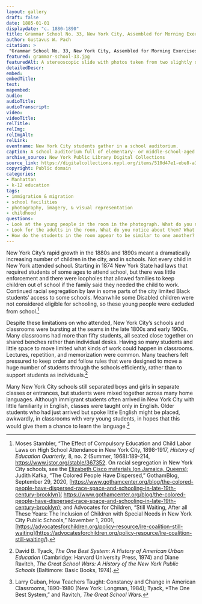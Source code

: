 ```yaml
--- 
layout: gallery
draft: false
date: 1885-01-01
displaydate: "c. 1880-1890"
title: Grammar School No. 33, New York City, Assembled for Morning Exercises
author: Gustavus W. Pach
citation: >
 "Grammar School No. 33, New York City, Assembled for Morning Exercises," Gustavus W. Pach, in New York City Civil Rights History Project, Accessed: [Month Day, Year], https://nyccivilrightshistory.org/gallery/grammar-school-33.
featured: grammar-school-33.jpg
featuredAlt: A stereoscopic slide with photos taken from two slightly different angles shows around 100 schoolgirls seated in a large auditorium with several women teachers in the background.
detailedDescr: 
embed: 
embedTitle: 
text: 
mapembed: 
audio: 
audioTitle: 
audioTranscript: 
video: 
videoTitle: 
relTitle: 
relImg: 
relImgAlt: 
relLink: 
eventname: New York City students gather in a school auditorium. 
caption: A school auditorium full of elementary- or middle-school-aged students. 
archive_source: New York Public Library Digital Collections
source_link: https://digitalcollections.nypl.org/items/510d47e1-ebe8-a3d9-e040-e00a18064a99
copyright: Public domain
categories: 
- Manhattan
- k-12 education
tags: 
- immigration & migration
- school facilities
- photography, imagery, & visual representation
- childhood
questions: 
- Look at the young people in the room in the photograph. What do you notice about them? What do you think it felt like to be a student in this space? Do you think this would have been a supportive environment for the students? Why or why not? 
- Look for the adults in the room. What do you notice about them? What do their positions in the room and body postures communicate?
- How do the students in the room appear to be similar to one another? Given what you know about who was attending school in New York City at the time, how might they have been different from one another?
--- 
```


New York City’s rapid growth in the 1880s and 1890s meant a dramatically increasing number of children in the city, and in schools. Not every child in New York attended school. Starting in 1874 New York State had laws that required students of some ages to attend school, but there was little enforcement and there were loopholes that allowed families to keep children out of school if the family said they needed the child to work. Continued racial segregation by law in some parts of the city limited Black students’ access to some schools. Meanwhile some Disabled children were not considered eligible for schooling, so these young people were excluded from school.[^1]

Despite these limitations on who attended, New York City’s schools and classrooms were bursting at the seams in the late 1800s and early 1900s. Many classrooms had more than fifty students, all seated close together on shared benches rather than individual desks. Having so many students and little space to move limited what kinds of work could happen in classrooms. Lectures, repetition, and memorization were common. Many teachers felt pressured to keep order and follow rules that were designed to move a huge number of students through the schools efficiently, rather than to support students as individuals.[^2] 

Many New York City schools still separated boys and girls in separate classes or entrances, but students were mixed together across many home languages. Although immigrant students often arrived in New York City with little familiarity in English, classes were taught only in English. Older students who had just arrived but spoke little English might be placed, awkwardly, in classrooms with very young students, in hopes that this would give them a chance to learn the language.[^3] 

[^1]: Moses Stambler, “The Effect of Compulsory Education and Child Labor Laws on High School Attendance in New York City, 1898-1917, *History of Education Quarterly*, 8, no. 2 (Summer, 1968):189-214, https://www.jstor.org/stable/367352. On racial segregation in New York City schools, see the [Elizabeth Cisco materials (on Jamaica, Queens)](https://nyccivilrightshistory.org/topics/black-latina-women/cisco-resisting-segregation/); Judith Kafka, “The Colored People Have Dispersed,” GothamBlog, September 29, 2020, [https://www.gothamcenter.org/blog/the-colored-people-have-dispersed-race-space-and-schooling-in-late-19th-century-brooklyn](	https://www.gothamcenter.org/blog/the-colored-people-have-dispersed-race-space-and-schooling-in-late-19th-century-brooklyn); and Advocates for Children, “Still Waiting, After all These Years: The Inclusion of Children with Special Needs in New York City Public Schools,” November 1, 2001, [https://advocatesforchildren.org/policy-resource/lre-coalition-still-waiting](https://advocatesforchildren.org/policy-resource/lre-coalition-still-waiting/). 	

[^2]: David B. Tyack, *The One Best System: A History of American Urban Education* (Cambridge: Harvard University Press, 1974) and Diane Ravitch, *The Great School Wars: A History of the New York Public Schools* (Baltimore: Basic Books, 1974).

[^3]: Larry Cuban, How Teachers Taught: Constancy and Change in American Classrooms, 1890-1980 (New York: Longman, 1984); Tyack, *The One Best System,” and Ravitch, *The Great School Wars.*

[^4]: Ravitch, *The Great School Wars*.
